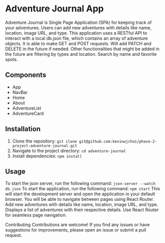 # Adventure Journal App

Adventure Journal is Single Page Application (SPA) for keeping track of your adventures. Users can add new adventures with details like name, location, image URL, and type. This application uses a RESTful API to interact with a local db.json file, which contains an array of adventure objects. It is able to make GET and POST requests. Will add PATCH and DELETE in the future if needed. Other functionalities that might be added in the future are filtering by types and location. Search by name and favorite spots. 

## Components

- App
- NavBar
- Home
- About
- AdventureList
- AdventureCard

## Installation

1. Clone the repository: `git clone git@github.com:kevinwjchoi/phase-2-project-adventure-journal.git`
2. Navigate to the project directory: `cd adventure-journal`
3. Install dependencies: `npm install`

## Usage
To start the json server, run the following command: 
`json-server --watch db.json`
To start the application, run the following command:
`npm start`
This will start the development server and open the application in your default browser. You will be able to navigate between pages using React Router. Add new adventures with details like name, location, image URL, and type. Displays a list of adventures with their respective details. Use React Router for seamless page navigation. 

Contributing Contributions are welcome! If you find any issues or have suggestions for improvements, please open an issue or submit a pull request.